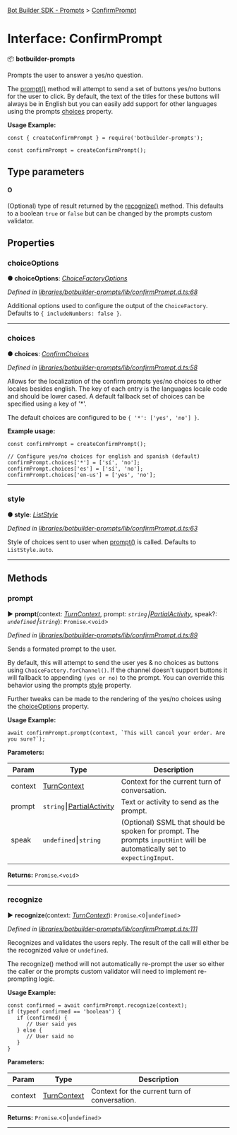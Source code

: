 [Bot Builder SDK - Prompts](../README.md) > [ConfirmPrompt](../interfaces/botbuilder_prompts.confirmprompt.md)



# Interface: ConfirmPrompt


:package: **botbuilder-prompts**

Prompts the user to answer a yes/no question.

The [prompt()](#prompt) method will attempt to send a set of buttons yes/no buttons for the user to click. By default, the text of the titles for these buttons will always be in English but you can easily add support for other languages using the prompts [choices](#choices) property.

**Usage Example:**

    const { createConfirmPrompt } = require('botbuilder-prompts');

    const confirmPrompt = createConfirmPrompt();

## Type parameters
#### O 

(Optional) type of result returned by the [recognize()](#recognize) method. This defaults to a boolean `true` or `false` but can be changed by the prompts custom validator.


## Properties
<a id="choiceoptions"></a>

###  choiceOptions

**●  choiceOptions**:  *[ChoiceFactoryOptions]()* 

*Defined in [libraries/botbuilder-prompts/lib/confirmPrompt.d.ts:68](https://github.com/Microsoft/botbuilder-js/blob/b50d910/libraries/botbuilder-prompts/lib/confirmPrompt.d.ts#L68)*



Additional options used to configure the output of the `ChoiceFactory`. Defaults to `{ includeNumbers: false }`.




___

<a id="choices"></a>

###  choices

**●  choices**:  *[ConfirmChoices](botbuilder_prompts.confirmchoices.md)* 

*Defined in [libraries/botbuilder-prompts/lib/confirmPrompt.d.ts:58](https://github.com/Microsoft/botbuilder-js/blob/b50d910/libraries/botbuilder-prompts/lib/confirmPrompt.d.ts#L58)*



Allows for the localization of the confirm prompts yes/no choices to other locales besides english. The key of each entry is the languages locale code and should be lower cased. A default fallback set of choices can be specified using a key of '*'.

The default choices are configured to be `{ '*': ['yes', 'no'] }`.

**Example usage:**

    const confirmPrompt = createConfirmPrompt();

    // Configure yes/no choices for english and spanish (default)
    confirmPrompt.choices['*'] = ['sí', 'no'];
    confirmPrompt.choices['es'] = ['sí', 'no'];
    confirmPrompt.choices['en-us'] = ['yes', 'no'];




___

<a id="style"></a>

###  style

**●  style**:  *[ListStyle](../enums/botbuilder_prompts.liststyle.md)* 

*Defined in [libraries/botbuilder-prompts/lib/confirmPrompt.d.ts:63](https://github.com/Microsoft/botbuilder-js/blob/b50d910/libraries/botbuilder-prompts/lib/confirmPrompt.d.ts#L63)*



Style of choices sent to user when [prompt()](#prompt) is called. Defaults to `ListStyle.auto`.




___


## Methods
<a id="prompt"></a>

###  prompt

► **prompt**(context: *[TurnContext]()*, prompt: *`string`⎮[Partial]()[Activity]()*, speak?: *`undefined`⎮`string`*): `Promise`.<`void`>



*Defined in [libraries/botbuilder-prompts/lib/confirmPrompt.d.ts:89](https://github.com/Microsoft/botbuilder-js/blob/b50d910/libraries/botbuilder-prompts/lib/confirmPrompt.d.ts#L89)*



Sends a formated prompt to the user.

By default, this will attempt to send the user yes & no choices as buttons using `ChoiceFactory.forChannel()`. If the channel doesn't support buttons it will fallback to appending `(yes or no)` to the prompt. You can override this behavior using the prompts [style](#style) property.

Further tweaks can be made to the rendering of the yes/no choices using the [choiceOptions](#choiceoptions) property.

**Usage Example:**

    await confirmPrompt.prompt(context, `This will cancel your order. Are you sure?`);


**Parameters:**

| Param | Type | Description |
| ------ | ------ | ------ |
| context | [TurnContext]()   |  Context for the current turn of conversation. |
| prompt | `string`⎮[Partial]()[Activity]()   |  Text or activity to send as the prompt. |
| speak | `undefined`⎮`string`   |  (Optional) SSML that should be spoken for prompt. The prompts `inputHint` will be automatically set to `expectingInput`. |





**Returns:** `Promise`.<`void`>





___

<a id="recognize"></a>

###  recognize

► **recognize**(context: *[TurnContext]()*): `Promise`.<`O`⎮`undefined`>



*Defined in [libraries/botbuilder-prompts/lib/confirmPrompt.d.ts:111](https://github.com/Microsoft/botbuilder-js/blob/b50d910/libraries/botbuilder-prompts/lib/confirmPrompt.d.ts#L111)*



Recognizes and validates the users reply. The result of the call will either be the recognized value or `undefined`.

The recognize() method will not automatically re-prompt the user so either the caller or the prompts custom validator will need to implement re-prompting logic.

**Usage Example:**

    const confirmed = await confirmPrompt.recognize(context);
    if (typeof confirmed == 'boolean') {
       if (confirmed) {
          // User said yes
       } else {
          // User said no
       }
    }


**Parameters:**

| Param | Type | Description |
| ------ | ------ | ------ |
| context | [TurnContext]()   |  Context for the current turn of conversation. |





**Returns:** `Promise`.<`O`⎮`undefined`>





___


